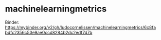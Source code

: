 # machinelearningmetrics

Binder: https://mybinder.org/v2/gh/ludocornelissen/machinelearningmetrics/6c8fabdfc2356c53e9ae0ccd8284b2dc2edf7d7b
